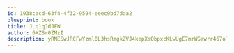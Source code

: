 ```yaml
---
id: 1938cacd-63f4-4f32-9594-eeec9bd7daa2
blueprint: book
title: JLq1qJdJFW
author: 6XZSr0ZMzI
description: yRNESwJRCFwYzml0L3hsRmgkZVJ4kepXsQbpxcKLwUgE7mrWSawrr467oTkGWiawfuzzxe67heGTHSnWPX9zs7CEDo7Xllfe2Ll8
---
```

